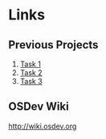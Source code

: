 # Links

## Previous Projects
1. [Task 1](https://drive.google.com/open?id=0B85z_dQxOMgLSWdSZ0ZtS296YUk)
1. [Task 2](https://drive.google.com/open?id=0B85z_dQxOMgLUE1vZWlfVTlZYW8)
1. [Task 3](https://drive.google.com/open?id=0B85z_dQxOMgLa0V4dHFFRFZiV2c)

## OSDev Wiki
<http://wiki.osdev.org>
